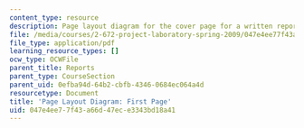 ```yaml
---
content_type: resource
description: Page layout diagram for the cover page for a written report.
file: /media/courses/2-672-project-laboratory-spring-2009/047e4ee77f43a66d47ece3343bd18a41_first.pdf
file_type: application/pdf
learning_resource_types: []
ocw_type: OCWFile
parent_title: Reports
parent_type: CourseSection
parent_uid: 0efba94d-64b2-cbfb-4346-0684ec064a4d
resourcetype: Document
title: 'Page Layout Diagram: First Page'
uid: 047e4ee7-7f43-a66d-47ec-e3343bd18a41
---
```

